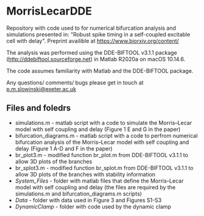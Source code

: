 # MorrisLecarDDE

Repository with code used to for numerical bifurcation analysis and simulations presented in: "Robust spike timing in a self-coupled excitable
cell with delay". Preprint availible at https://www.biorxiv.org/content/

The analysis was performed using the DDE-BIFTOOL v3.1.1 package (http://ddebiftool.sourceforge.net) in Matlab R2020a on macOS 10.14.6.

The code assumes familiarity with Matlab and the DDE-BIFTOOL package.

Any questions/ comments/ bugs please get in touch at p.m.slowinski@exeter.ac.uk

## Files and foledrs
* simulations.m - matlab script with a code to simulate the Morris–Lecar model with self coupling and delay (Figure 1 E and G in the paper)
* bifurcation_diagrams.m - matlab script with a code to perfrom numerical bifurcation analysis of the Morris–Lecar model with self coupling and delay (Figure 1 A-D and F in the paper)
* br_plot3.m - modified function br_plot.m from DDE-BIFTOOL v3.1.1 to allow 3D plots of the branches
* br_splot3.m - modified function br_splot.m from DDE-BIFTOOL v3.1.1 to allow 3D plots of the branches with stability information
* _System_Files_ - folder with matlab files that define the Morris–Lecar model with self coupling and delay (the files are required by the simulations.m and bifurcation_diagrams.m scripts)
* _Data_ - folder with data used in Figure 3 and Figures S1-S3
* _DynamicClamp_ - folder with code used by the dynamic clamp
